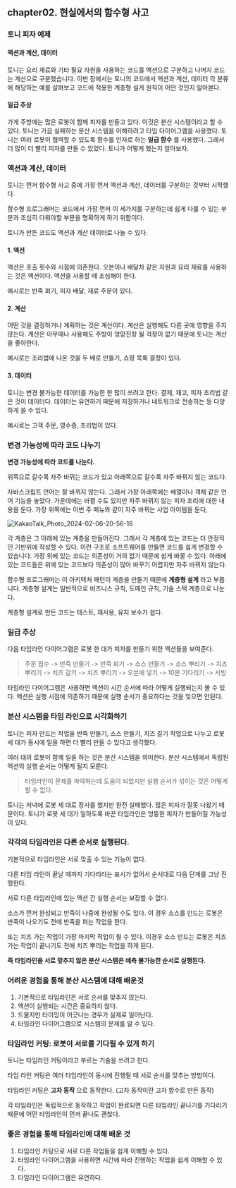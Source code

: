 ## chapter02. 현실에서의 함수형 사고

### 토니 피자 예제

#### 액션과 계산, 데이터

토니는 요리 재료와 기타 필요 자원을 사용하는 코드를 액션으로 구분하고 나머지 코드는 계산으로 구분했습니다.
이번 장에서는 토니의 코드에서 액션과 계산, 데이터 각 분류에 해당하는 예를 살펴보고 코드에 적용한 계층형 설게 원칙이 어떤 것인지 알아본다.

#### 일급 추상

가게 주방에는 많은 로봇이 함께 피자를 만들고 있다. 이것은 분산 시스템이라고 할 수 있다.
토니는 가끔 실패하는 분산 시스템을 이해하려고 타임 다이어그램을 사용했다.
토니는 여러 로봇이 협력할 수 있도록 함수를 인자로 하는 __일급 함수__ 를 사용했다.
그래서 더 많이 더 빨리 피자를 만들 수 있었다.
토니가 어떻게 했는지 알아보자.

### 액션과 계산, 데이터

토니는 먼저 함수형 사고 중에 가장 먼저 액션과 계산, 데이터를 구분하는 것부터 시작했다.

함수형 프로그래머는 코드에서 가장 먼저 이 세가지를 구분하는데 쉽게 다룰 수 있는 부분과 조심히 다뤄야할 부분을 명확하게 하기 위함이다.

토니가 만든 코드도 액션과 계산 데이터로 나눌 수 있다.

#### 1. 액션

액션은 호출 횟수와 시점에 의존한다. 오븐이나 배달차 같은 자원과 요리 재료를 사용하는 것은 액션이다. 액션을 사용할 때 조심해야 한다.

예시로는 반죽 펴기, 피자 배달, 재료 주문이 있다.

#### 2. 계산

어떤 것을 결정하거나 계획하는 것은 계산이다. 계산은 실행해도 다른 곳에 영향을 주지 않는다. 
계산은 아무때나 사용해도 주방이 엉망진창 될 걱정이 없기 때문에 토니는 계산을 좋아한다.

예시로는 조리법에 나온 것을 두 배로 만들기, 쇼핑 목록 결정이 있다.

#### 3. 데이터

토니는 변경 불가능한 데이터를 가능한 한 많이 쓰려고 한다.
결제, 재고, 피자 조리법 같은 것이 데이터다. 데이터는 유연하기 때문에 저장하거나 네트워크로 전송하는 등 다양하게 쓸 수 있다.

예시로는 고객 주문, 영수증, 조리법이 있다.


### 변경 가능성에 따라 코드 나누기

__변경 가능성에 따라 코드를 나눈다.__

위쪽으로 갈수록 자주 바뀌는 코드가 있고 아래쪽으로 갈수록 자주 바뀌지 않는 코드다.

자바스크립트 언어는 잘 바뀌지 않는다. 그래서 가장 아래쪽에는 배열이나 객체 같은 언어 기능을 놓았다.
가운데에는 바뀔 수도 있지만 자주 바뀌지 않는 피자 조리에 대한 내용을 둔다. 가장 위쪽에는 이번 주 메뉴와 같이 자주 바뀌는 사업 아이템을 둔다,


![KakaoTalk_Photo_2024-02-06-20-56-16](https://github.com/happysubin/book-study/assets/76802855/b7d11755-3637-49ba-b9d4-6cefb4bccd6c)

각 계층은 그 아래에 있는 계층을 만들어진다. 그래서 각 계층에 있는 코드는 더 안정적인 기반위에 작성할 수 있다.
이런 구조로 소프트웨어를 만들면 코드를 쉽게 변경할 수 있습니다.
가장 위에 있는 코드는 의존성이 거의 없기 때문에 쉽게 바꿀 수 있다.
아래에 있는 코드들은 위에 있는 코드보다 의존성이 많아 바꾸기 어렵지만 자주 바뀌지 않는다.

함수형 프로그래머는 이 아키텍처 패턴이 계층을 만들기 때문에 __계층형 설계__ 라고 부릅니다.
계층형 설계는 일반적으로 비즈니스 규칙, 도메인 규칙, 기술 스택 계층으로 나눈다.

계층형 설계로 만든 코드는 테스트, 재사용, 유지 보수가 쉽다.

### 일급 추상

다음 타임라인 다이어그램은 로봇 한 대가 피자를 만들기 위한 액션들을 보여준다.

> 주문 접수 -> 반죽 만들기 -> 반죽 펴기 -> 소스 만들기 -> 소스 뿌리기 -> 치즈 뿌리기 -> 치즈 갈기 -> 치즈 뿌리기 -> 오븐에 넣기 -> 10분 기다리기 -> 서빙

타임라인 다이어그램은 사용하면 액션이 시간 순서에 따라 어떻게 실행되는지 볼 수 있다.
액션은 실행 시점에 의존하기 때문에 실행 순서가 중요하다는 것을 잊으면 안된다. 

### 분산 시스템을 타임 라인으로 시각화하기

토니는 피자 만드는 작업을 반죽 만들기, 소스 만들기, 치즈 갈기 작업으로 나누고 로봇 세 대가 동시에 일을 하면 더 빨리 만들 수 있다고 생각했다.

여러 대의 로봇이 함께 일을 하는 것은 분산 시스템을 의미한다.
분산 시스템에서 독립된 액션의 실행 순서는 어떻게 될지 모른다.

> 타임라인이 문제를 파악하는데 도움이 되었지만 실행 순서가 섞이는 것은 어떻게 할 수 없다.

토니는 저녁에 로봇 세 대로 장사를 했지만 완전 실패했다.
많은 피자가 잘못 나왔기 때문이다. 토니가 로봇 세 대가 일하도록 바꾼 타임라인은 엉뚱한 피자가 만들어질 가능성이 있다.

### 각각의 타임라인은 다른 순서로 실행된다.

기본적으로 타임라인은 서로 맞출 수 있는 기능이 없다.

다른 타임 라인이 끝날 때까지 기다리라는 표시가 없어서 순서대로 다음 단계를 그냥 진행한다.

서로 다른 타임라인에 있는 액션 간 실행 순서는 보장할 수 없다.

소스가 먼저 완성되고 반죽이 나중에 완성될 수도 있다. 이 경우 소스를 만드는 로봇은 반죽이 나오기도 전에 반죽을 펴는 작업을 한다.

또는 치즈 가는 작업이 가장 마지막 작업이 될 수 있다. 이경우 소스 만드는 로봇은 치즈 가는 작업이 끝나기도 전에 치즈 뿌리는 작업을 하게 된다.

__즉 타임라인을 서로 맞추지 않은 분산 시스템은 예측 불가능한 순서로 실행된다.__

### 어려운 경험을 통해 분산 시스템에 대해 배운것

1. 기본적으로 타임라인은 서로 순서를 맞추지 않는다.
2. 액션이 실행되는 시간은 중요하지 않다.
3. 드물지만 타이밍이 어긋나는 경우가 실제로 일어난다.
4. 타임라인 다이어그램으로 시스템의 문제를 알 수 있다.

### 타임라인 커팅: 로봇이 서로를 기다릴 수 있게 하기

토니는 타임라인 커팅이라고 부르는 기술을 쓰려고 한다.

타임 라인 커팅은 여러 타임라인이 동시에 진행될 때 서로 순서를 맞추는 방법이다.

타임라인 커팅은 __고차 동작__ 으로 동작한다. (고차 동작이란 고차 함수로 만든 동작)

각 타임라인은 독립적으로 동작하고 작업이 완료되면 다른 타임라인 끝나기를 기다리기 때문에 어떤 타임라인이 먼저 끝나도 괜찮다.

### 좋은 경험을 통해 타임라인에 대해 배운 것

1. 타임라인 커팅으로 서로 다른 작업들을 쉽게 이해할 수 있다.
2. 타임라인 다이어그램을 사용하면 시간에 따라 진행하는 작업을 쉽게 이해할 수 있다.
3. 타임라인 다이어그램은 유연하다.
